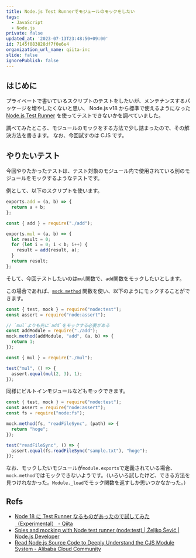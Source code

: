 ```yaml
---
title: Node.js Test Runnerでモジュールのモックをしたい
tags:
  - JavaScript
  - Node.js
private: false
updated_at: '2023-07-13T23:48:50+09:00'
id: 7145f083828df7f0e6e4
organization_url_name: qiita-inc
slide: false
ignorePublish: false
---
```


## はじめに

プライベートで書いているスクリプトのテストをしたいが、メンテナンスするパッケージを増やしたくないと思い、
Node.js v18 から標準で使えるようになった[Node.js Test Runner](https://nodejs.org/api/test.html) を使ってテストできないかを調べていました。

調べてみたところ、モジュールのモックをする方法で少し詰まったので、その解決方法を書きます。
なお、今回試すのは CJS です。

## やりたいテスト

今回やりたかったテストは、テスト対象のモジュール内で使用されている別のモジュールをモックするようなテストです。

例として、以下のスクリプトを使います。

```js:add.js
exports.add = (a, b) => {
  return a + b;
};
```

```js:mul.js
const { add } = require("./add");

exports.mul = (a, b) => {
  let result = 0;
  for (let i = 0; i < b; i++) {
    result = add(result, a);
  }
  return result;
};
```

そして、今回テストしたいのは`mul`関数で、`add`関数をモックしたいとします。

この場合であれば、[`mock.method`](https://nodejs.org/api/test.html#mockmethodobject-methodname-implementation-options) 関数を使い、以下のようにモックすることができます。

```js:mul.test.js
const { test, mock } = require("node:test");
const assert = require("node:assert");

// `mul`よりも先に`add`をモックする必要がある
const addModule = require("./add");
mock.method(addModule, "add", (a, b) => {
  return 1;
});

const { mul } = require("./mul");

test("mul", () => {
  assert.equal(mul(2, 3), 1);
});

```

同様にビルトインモジュールなどもモックできます。

```js:readFileSync.test.js
const { test, mock } = require("node:test");
const assert = require("node:assert");
const fs = require("node:fs");

mock.method(fs, "readFileSync", (path) => {
  return "hoge";
});

test("readFileSync", () => {
  assert.equal(fs.readFileSync("sample.txt"), "hoge");
});
```

なお、モックしたいモジュールが`module.exports`で定義されている場合、`mock.method`ではモックできないようです。（いろいろ試したけど、できる方法を見つけれなかった。`Module._load`でモック関数を返すしか思いつかなかった。）

## Refs

- [Node 18 に Test Runner なるものがあったので試してみた（Experimental） - Qiita](https://qiita.com/ringtail003/items/5fda350bb273bab7e1c9)
- [Spies and mocking with Node test runner (node:test) | Željko Šević | Node.js Developer](https://sevic.dev/notes/spies-mocking-node-test-runner/)
- [Read Node.js Source Code to Deeply Understand the CJS Module System - Alibaba Cloud Community](https://www.alibabacloud.com/blog/read-node-js-source-code-to-deeply-understand-the-cjs-module-system_599765)
